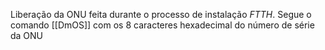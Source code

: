 Liberação da ONU feita durante o processo de instalação _FTTH_. Segue o comando [[DmOS]] com os 8 caracteres hexadecimal do número de série da ONU